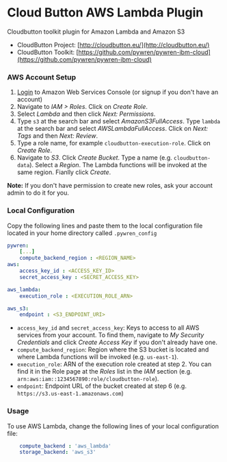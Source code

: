 
# Cloud Button AWS Lambda Plugin
Cloudbutton toolkit plugin for Amazon Lambda and Amazon S3

- CloudButton Project: [http://cloudbutton.eu/](http://cloudbutton.eu/)
- CloudButton Toolkit: [https://github.com/pywren/pywren-ibm-cloud](https://github.com/pywren/pywren-ibm-cloud)

### AWS Account Setup

 1. [Login](https://console.aws.amazon.com/?nc2=h_m_mc) to Amazon Web Services Console (or signup if you don't have an account)
 2. Navigate to *IAM > Roles*. Click on *Create Role*.
 3. Select *Lambda* and then click *Next: Permissions*.
 4. Type `s3` at the search bar and select *AmazonS3FullAccess*. Type `lambda` at the search bar and select *AWSLambdaFullAccess*. Click on *Next: Tags* and then *Next: Review*.
 5. Type a role name, for example `cloudbutton-execution-role`. Click on *Create Role*.
 6. Navigate to *S3*. Click *Create Bucket*. Type a name (e.g. `cloudbutton-data`). Select a *Region*. The Lambda functions will be invoked at the same region. Fianlly click *Create*.

**Note:**  If you don't have permission to create new roles, ask your account admin to do it for you.

### Local Configuration

Copy the following lines and paste them to the local configuration file located in your home directory called `.pywren_config`

```yaml
pywren:
    [...]
    compute_backend_region : <REGION_NAME>
aws:
    access_key_id : <ACCESS_KEY_ID>
    secret_access_key : <SECRET_ACCESS_KEY>

aws_lambda:
    execution_role : <EXECUTION_ROLE_ARN>

aws_s3:
    endpoint : <S3_ENDPOINT_URI>
```

 - `access_key_id` and `secret_access_key`: Keys to access to all AWS services from your account. To find them, navigate to *My Security Credentials* and click *Create Access Key* if you don't already have one.
 - `compute_backend_region`: Region where the S3 bucket is located and where Lambda functions will be invoked (e.g. `us-east-1`).
 - `execution_role`: ARN of the execution role created at step 2. You can find it in the Role page at the *Roles* list in the *IAM* section (e.g. `arn:aws:iam::1234567890:role/cloudbutton-role`).
- `endpoint`: Endpoint URL of the bucket created at step 6 (e.g. `https://s3.us-east-1.amazonaws.com`)

### Usage

To use AWS Lambda, change the following lines of your local configuration file:
```yaml
    compute_backend : 'aws_lambda'
    storage_backend: 'aws_s3'
```
